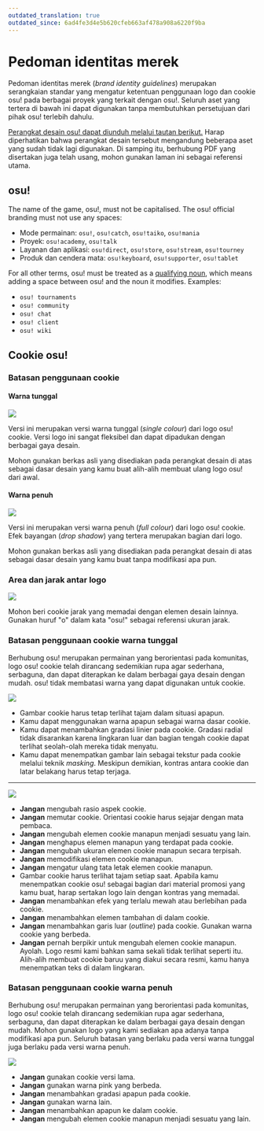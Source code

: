 ```yaml
---
outdated_translation: true
outdated_since: 6ad4fe3d4e5b620cfeb663af478a908a6220f9ba
---
```


# Pedoman identitas merek

Pedoman identitas merek (*brand identity guidelines*) merupakan serangkaian standar yang mengatur ketentuan penggunaan logo dan cookie osu! pada berbagai proyek yang terkait dengan osu!. Seluruh aset yang tertera di bawah ini dapat digunakan tanpa membutuhkan persetujuan dari pihak osu! terlebih dahulu.

[Perangkat desain osu! dapat diunduh melalui tautan berikut.](https://drive.google.com/file/d/1TmUot5nu49p71icz4u3G68njLAQOeQrG/view?usp=sharing) Harap diperhatikan bahwa perangkat desain tersebut mengandung beberapa aset yang sudah tidak lagi digunakan. Di samping itu, berhubung PDF yang disertakan juga telah usang, mohon gunakan laman ini sebagai referensi utama.

## osu!

The name of the game, osu!, must not be capitalised. The osu! official branding must not use any spaces:

- Mode permainan: `osu!`, `osu!catch`, `osu!taiko`, `osu!mania`
- Proyek: `osu!academy`, `osu!talk`
- Layanan dan aplikasi: `osu!direct`, `osu!store`, `osu!stream`, `osu!tourney`
- Produk dan cendera mata: `osu!keyboard`, `osu!supporter`, `osu!tablet`

For all other terms, osu! must be treated as a [qualifying noun](https://en.wikipedia.org/wiki/Noun_adjunct), which means adding a space between osu! and the noun it modifies. Examples:

- `osu! tournaments`
- `osu! community`
- `osu! chat`
- `osu! client`
- `osu! wiki`

## Cookie osu!

### Batasan penggunaan cookie

#### Warna tunggal

![](img/usage-single-colour.png)

Versi ini merupakan versi warna tunggal (*single colour*) dari logo osu! cookie. Versi logo ini sangat fleksibel dan dapat dipadukan dengan berbagai gaya desain.

Mohon gunakan berkas asli yang disediakan pada perangkat desain di atas sebagai dasar desain yang kamu buat alih-alih membuat ulang logo osu! dari awal.

#### Warna penuh

![](img/usage-full-colour.png)

Versi ini merupakan versi warna penuh (*full colour*) dari logo osu! cookie. Efek bayangan (*drop shadow*) yang tertera merupakan bagian dari logo.

Mohon gunakan berkas asli yang disediakan pada perangkat desain di atas sebagai dasar desain yang kamu buat tanpa modifikasi apa pun.

### Area dan jarak antar logo

![](img/clear-space-area.png)

Mohon beri cookie jarak yang memadai dengan elemen desain lainnya. Gunakan huruf "o" dalam kata "osu!" sebagai referensi ukuran jarak.

### Batasan penggunaan cookie warna tunggal

Berhubung osu! merupakan permainan yang berorientasi pada komunitas, logo osu! cookie telah dirancang sedemikian rupa agar sederhana,  serbaguna, dan dapat diterapkan ke dalam berbagai gaya desain dengan mudah. osu! tidak membatasi warna yang dapat digunakan untuk cookie.

![](img/restrictions-good-single.png)

- Gambar cookie harus tetap terlihat tajam dalam situasi apapun.
- Kamu dapat menggunakan warna apapun sebagai warna dasar cookie.
- Kamu dapat menambahkan gradasi linier pada cookie. Gradasi radial tidak disarankan karena lingkaran luar dan bagian tengah cookie dapat terlihat seolah-olah mereka tidak menyatu.
- Kamu dapat menempatkan gambar lain sebagai tekstur pada cookie melalui teknik *masking*. Meskipun demikian, kontras antara cookie dan latar belakang harus tetap terjaga.

---

![](img/restrictions-bad-single.png)

- **Jangan** mengubah rasio aspek cookie.
- **Jangan** memutar cookie. Orientasi cookie harus sejajar dengan mata pembaca.
- **Jangan** mengubah elemen cookie manapun menjadi sesuatu yang lain.
- **Jangan** menghapus elemen manapun yang terdapat pada cookie.
- **Jangan** mengubah ukuran elemen cookie manapun secara terpisah.
- **Jangan** memodifikasi elemen cookie manapun.
- **Jangan** mengatur ulang tata letak elemen cookie manapun.
- Gambar cookie harus terlihat tajam setiap saat. Apabila kamu menempatkan cookie osu! sebagai bagian dari material promosi yang kamu buat, harap sertakan logo lain dengan kontras yang memadai.
- **Jangan** menambahkan efek yang terlalu mewah atau berlebihan pada cookie.
- **Jangan** menambahkan elemen tambahan di dalam cookie.
- **Jangan** menambahkan garis luar (*outline*) pada cookie. Gunakan warna cookie yang berbeda.
- **Jangan** pernah berpikir untuk mengubah elemen cookie manapun. Ayolah. Logo resmi kami bahkan sama sekali tidak terlihat seperti itu. Alih-alih membuat cookie baruu yang diakui secara resmi, kamu hanya menempatkan teks di dalam lingkaran.

### Batasan penggunaan cookie warna penuh

Berhubung osu! merupakan permainan yang berorientasi pada komunitas, logo osu! cookie telah dirancang sedemikian rupa agar sederhana,  serbaguna, dan dapat diterapkan ke dalam berbagai gaya desain dengan mudah. Mohon gunakan logo yang kami sediakan apa adanya tanpa modifikasi apa pun. Seluruh batasan yang berlaku pada versi warna tunggal juga berlaku pada versi warna penuh.

![](img/restrictions-bad-full.png)

- **Jangan** gunakan cookie versi lama.
- **Jangan** gunakan warna pink yang berbeda.
- **Jangan** menambahkan gradasi apapun pada cookie.
- **Jangan** gunakan warna lain.
- **Jangan** menambahkan apapun ke dalam cookie.
- **Jangan** mengubah elemen cookie manapun menjadi sesuatu yang lain.
